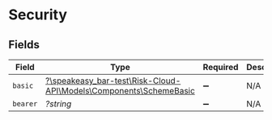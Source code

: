 # Security


## Fields

| Field                                                                                                       | Type                                                                                                        | Required                                                                                                    | Description                                                                                                 |
| ----------------------------------------------------------------------------------------------------------- | ----------------------------------------------------------------------------------------------------------- | ----------------------------------------------------------------------------------------------------------- | ----------------------------------------------------------------------------------------------------------- |
| `basic`                                                                                                     | [?\speakeasy_bar-test\Risk-Cloud-API\Models\Components\SchemeBasic](../../Models/Components/SchemeBasic.md) | :heavy_minus_sign:                                                                                          | N/A                                                                                                         |
| `bearer`                                                                                                    | *?string*                                                                                                   | :heavy_minus_sign:                                                                                          | N/A                                                                                                         |